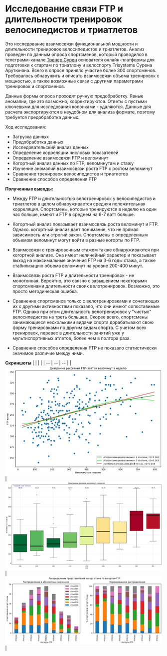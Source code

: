 # Исследование связи FTP и длительности тренировок велосипедистов и триатлетов

Это исследование взаимосвязи функциональной мощности и длительности тренировок велосипедистов и триатлетов. Анализ проведен по данным опроса спортсменов, который проводился в телеграмм-канале [Тренер Сурен](https://t.me/surencoach/1082) основателя онлайн-платформы для подготовки к стартам по триатлону и велоспорту Trisystems Сурена Арутюняна. Всего в опросе приняло участие более 300 спортсменов. Требовалось обнаружить и описать взаимосвязи объема тренировок с мощностью, а также возможные связи с другими параметрами тренировок и спортсменов.

Данные формы опроса проходят ручную предобработку. Явные аномалии, где это возможно, корректируются. Ответы с пустыми ключевыми для исследования колонками - удаляются. Данные для расчета экспортируются в неудобном для анализа формате, поэтому требуется предобработка данных.

Ход исследования:
- Загрузка данных
- Предобработка данных
- Исследовательский анализ данных
- Определение корреляции числовых показателей
- Определение взаимосвязи FTP и веломинут
- Когортный анализ данных по FTP, веломинутам и стажу
- Изучение аномалий взаимосвязи роста FTP с ростом веломинут
- Сравнение тренировок велосипедистов и триатлетов
- Сравнение способов определения FTP

**Полученные выводы:**

- Между FTP и длительностью велотренировок у велосипедистов и триатлетов в целом обнаруживается средняя положительная корреляция. Спортсмены, которые тренируются в неделю на один час больше, имеют и FTP в среднем на 6-7 ватт больше.

- Когортный анализ показывает взаимосвязь роста веломинут и FTP. Однако. когортный анализ дает понимание, что не прямая зависимость или строгий закон. Спортсмены с определенным объемом веломинут могут войти в разные когорты по FTP.

- Взаимосвязи с тренировочным стажем также обнаруживаются при когортной анализе. Она имеет нелинейный характер и показывает выход на максимальные значения FTP на 3-6 годы стажа, а также стабилизацию объема веломинут на уровне 200-400 минут.

- Взаимосвязь роста FTP и длительности тренировок - не монотонная. Вероятно, это связно с завышением некоторыми спортсменами длительности своих велотренировок. Возможно, это просто методическая ошибка.

- Сравнение спортсменов только с велотренировками и сочетающих их с другими активностями показало, что они имеют сопоставимые FTP. Однако при этом длительность велотренировок у "чистых" велосипедистов на треть большее. Скорее всего, спортсмены занимающиеся несколькими видами спорта дорабатывают свою форму тренировками по другим видам спорта. С учетом всех тренировок, перевес в длительности занятий уже у мультиспортивных атлетов, более чем в полтора раза.

- Сравнение способов определения FTP не показало статистически значимое различие между ними.

**Скриншоты**
|  |  |  |
| -- | -- | -- |
|![scrin1](velo2.jpg) | ![scrin2](velo1.jpg) |  ![scrin2](velo3.jpg) |
